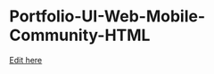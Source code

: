 # Portfolio-UI-Web-Mobile-Community-HTML

[Edit here](https://diy-pwa.dev/~/gh/chlloehung/chlloehung.github.io)
